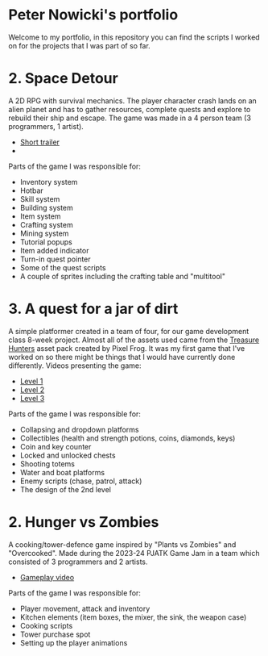 # Peter Nowicki's portfolio
Welcome to my portfolio, in this repository you can find the scripts I worked on for the projects that I was part of so far.
# 2. Space Detour
A 2D RPG with survival mechanics. The player character crash lands on an alien planet and has to gather resources, complete quests and explore to rebuild their ship and escape. The game was made in a 4 person team (3 programmers, 1 artist).
* [Short trailer](https://www.youtube.com/watch?v=idnaFfqavFo)
* 
Parts of the game I was responsible for:
* Inventory system
* Hotbar
* Skill system
* Building system
* Item system
* Crafting system
* Mining system
* Tutorial popups
* Item added indicator
* Turn-in quest pointer
* Some of the quest scripts
* A couple of sprites including the crafting table and "multitool"
# 3. A quest for a jar of dirt
A simple platformer created in a team of four, for our game development class 8-week project. Almost all of the assets used came from the [Treasure Hunters](https://pixelfrog-assets.itch.io/treasure-hunters) asset pack created by Pixel Frog.
It was my first game that I've worked on so there might be things that I would have currently done differently. 
Videos presenting the game:
- [Level 1](https://drive.google.com/file/d/1u-X-pZVc1Pkdpnpt1kiGG9JTFNxoVFKR/view?usp=sharing)
- [Level 2](https://drive.google.com/file/d/15P5Wn_FSLBqT_WkBuzkf3kqvYDRjRV9l/view?usp=sharing)
- [Level 3](https://drive.google.com/file/d/1Pv503FmKndqtMmk44P_ZcE0hEaoH1ZNr/view?usp=sharing)
    
Parts of the game I was responsible for:
* Collapsing and dropdown platforms
* Collectibles (health and strength potions, coins, diamonds, keys)
* Coin and key counter
* Locked and unlocked chests
* Shooting totems
* Water and boat platforms
* Enemy scripts (chase, patrol, attack)
* The design of the 2nd level
# 2. Hunger vs Zombies
A cooking/tower-defence game inspired by "Plants vs Zombies" and "Overcooked". Made during the 2023-24 PJATK Game Jam in a team which consisted of 3 programmers and 2 artists.  
* [Gameplay video](https://drive.google.com/file/d/1oIaVX-L9_gUsVo1JnREoBILcnXQzm57o/view?usp=sharing)

Parts of the game I was responsible for:
* Player movement, attack and inventory
* Kitchen elements (item boxes, the mixer, the sink, the weapon case)
* Cooking scripts
* Tower purchase spot
* Setting up the player animations
